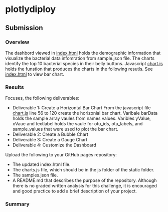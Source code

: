 # plotlydiploy

## Submission

### Overview
The dashbord viewed in [index.html](https://github.com/JaredTMurray/plotlydiploy/blob/main/index.html) holds the demographic information that visualize the bacterial data infomration from sample.json file. The charts identify the top 10 bacterial species in their belly buttons. Javascript [chart.js](https://github.com/JaredTMurray/plotlydiploy/blob/main/chart.js) holds the funstion that produces the charts in the following resutls. See [index.html](https://github.com/JaredTMurray/plotlydiploy/blob/main/index.html) to view bar chart.
### Results
Focuses, the following deliverables:

-	Deliverable 1: Create a Horizontal Bar Chart
  From the javascript file [chart.js](https://github.com/JaredTMurray/plotlydiploy/blob/main/chart.js) line 56 to 120  create the horizonial bar chart. Varibale barData holds the sample array vaules from names values. Varibles yValue, xVaue and textlabel holds the vaule for otu_ids, otu_labels, and sample_values that were used to plot the bar chart.
-	Deliverable 2: Create a Bubble Chart
-	Deliverable 3: Create a Gauge Chart
-	Deliverable 4: Customize the Dashboard

Upload the following to your GitHub pages repository:

-	The updated index.html file.
-	The charts.js file, which should be in the js folder of the static folder.
-	The samples.json file.
-	A README.md that describes the purpose of the repository. Although there is no graded written analysis for this challenge, it is encouraged and good practice to add a brief description of your project.

### Summary
